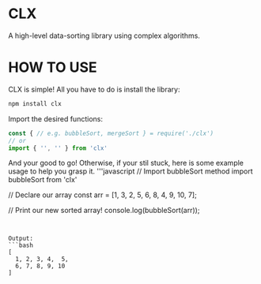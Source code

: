 # CLX
A high-level data-sorting library using complex algorithms.

# HOW TO USE
CLX is simple!
All you have to do is install the library:
```bash
npm install clx
```


Import the desired functions:
```javascript
const { // e.g. bubbleSort, mergeSort } = require('./clx')
// or
import { '', '' } from 'clx'
```


And your good to go! Otherwise, if your stil stuck, here is some example usage to help you grasp it.
'''javascript
// Import bubbleSort method
import bubbleSort from 'clx'

// Declare our array
const arr = [1, 3, 2, 5, 6, 8, 4, 9, 10, 7];

// Print our new sorted array!
console.log(bubbleSort(arr));
```


Output:
```bash
[
  1, 2, 3, 4,  5,
  6, 7, 8, 9, 10
]
```
